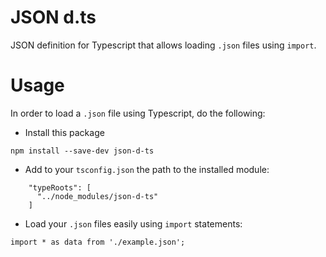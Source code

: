 # JSON d.ts

JSON definition for Typescript that allows loading `.json` files using `import`.

# Usage

In order to load a `.json` file using Typescript, do the following:

- Install this package

```
npm install --save-dev json-d-ts
```

- Add to your `tsconfig.json` the path to the installed module:

```
    "typeRoots": [
      "../node_modules/json-d-ts"
    ]
```

- Load your `.json` files easily using `import` statements:

```
import * as data from './example.json';
```